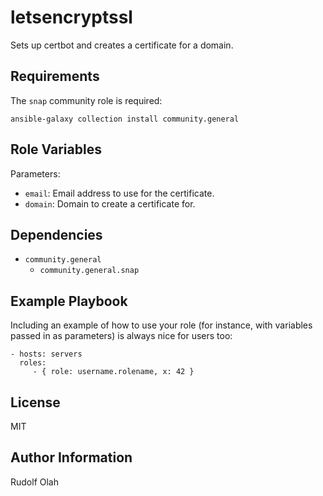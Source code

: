 letsencryptssl
=========

Sets up certbot and creates a certificate for a domain.

Requirements
------------

The `snap` community role is required:

```shell
ansible-galaxy collection install community.general
```

Role Variables
--------------

Parameters:

- `email`: Email address to use for the certificate.
- `domain`: Domain to create a certificate for.


Dependencies
------------

- `community.general`
  - `community.general.snap`

Example Playbook
----------------

Including an example of how to use your role (for instance, with variables passed in as parameters) is always nice for users too:

    - hosts: servers
      roles:
         - { role: username.rolename, x: 42 }

License
-------

MIT

Author Information
------------------

Rudolf Olah
